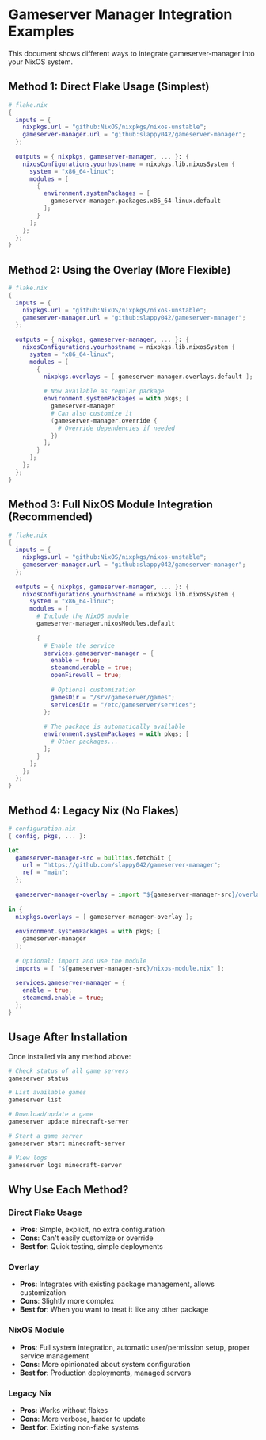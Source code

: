 # Gameserver Manager Integration Examples

This document shows different ways to integrate gameserver-manager into your NixOS system.

## Method 1: Direct Flake Usage (Simplest)

```nix
# flake.nix
{
  inputs = {
    nixpkgs.url = "github:NixOS/nixpkgs/nixos-unstable";
    gameserver-manager.url = "github:slappy042/gameserver-manager";
  };
  
  outputs = { nixpkgs, gameserver-manager, ... }: {
    nixosConfigurations.yourhostname = nixpkgs.lib.nixosSystem {
      system = "x86_64-linux";
      modules = [
        {
          environment.systemPackages = [ 
            gameserver-manager.packages.x86_64-linux.default 
          ];
        }
      ];
    };
  };
}
```

## Method 2: Using the Overlay (More Flexible)

```nix
# flake.nix  
{
  inputs = {
    nixpkgs.url = "github:NixOS/nixpkgs/nixos-unstable";
    gameserver-manager.url = "github:slappy042/gameserver-manager";
  };
  
  outputs = { nixpkgs, gameserver-manager, ... }: {
    nixosConfigurations.yourhostname = nixpkgs.lib.nixosSystem {
      system = "x86_64-linux";
      modules = [
        {
          nixpkgs.overlays = [ gameserver-manager.overlays.default ];
          
          # Now available as regular package
          environment.systemPackages = with pkgs; [ 
            gameserver-manager 
            # Can also customize it
            (gameserver-manager.override { 
              # Override dependencies if needed
            })
          ];
        }
      ];
    };
  };
}
```

## Method 3: Full NixOS Module Integration (Recommended)

```nix
# flake.nix
{
  inputs = {
    nixpkgs.url = "github:NixOS/nixpkgs/nixos-unstable";
    gameserver-manager.url = "github:slappy042/gameserver-manager";
  };
  
  outputs = { nixpkgs, gameserver-manager, ... }: {
    nixosConfigurations.yourhostname = nixpkgs.lib.nixosSystem {
      system = "x86_64-linux";
      modules = [
        # Include the NixOS module
        gameserver-manager.nixosModules.default
        
        {
          # Enable the service
          services.gameserver-manager = {
            enable = true;
            steamcmd.enable = true;
            openFirewall = true;
            
            # Optional customization
            gamesDir = "/srv/gameserver/games";
            servicesDir = "/etc/gameserver/services";
          };
          
          # The package is automatically available
          environment.systemPackages = with pkgs; [
            # Other packages...
          ];
        }
      ];
    };
  };
}
```

## Method 4: Legacy Nix (No Flakes)

```nix
# configuration.nix
{ config, pkgs, ... }:

let
  gameserver-manager-src = builtins.fetchGit {
    url = "https://github.com/slappy042/gameserver-manager";
    ref = "main";
  };
  
  gameserver-manager-overlay = import "${gameserver-manager-src}/overlay.nix";
  
in {
  nixpkgs.overlays = [ gameserver-manager-overlay ];
  
  environment.systemPackages = with pkgs; [
    gameserver-manager
  ];
  
  # Optional: import and use the module  
  imports = [ "${gameserver-manager-src}/nixos-module.nix" ];
  
  services.gameserver-manager = {
    enable = true;
    steamcmd.enable = true;
  };
}
```

## Usage After Installation

Once installed via any method above:

```bash
# Check status of all game servers
gameserver status

# List available games  
gameserver list

# Download/update a game
gameserver update minecraft-server

# Start a game server
gameserver start minecraft-server

# View logs
gameserver logs minecraft-server
```

## Why Use Each Method?

### Direct Flake Usage
- **Pros**: Simple, explicit, no extra configuration
- **Cons**: Can't easily customize or override
- **Best for**: Quick testing, simple deployments

### Overlay  
- **Pros**: Integrates with existing package management, allows customization
- **Cons**: Slightly more complex
- **Best for**: When you want to treat it like any other package

### NixOS Module
- **Pros**: Full system integration, automatic user/permission setup, proper service management
- **Cons**: More opinionated about system configuration  
- **Best for**: Production deployments, managed servers

### Legacy Nix
- **Pros**: Works without flakes
- **Cons**: More verbose, harder to update
- **Best for**: Existing non-flake systems
